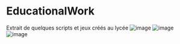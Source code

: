 # EducationalWork

Extrait de quelques scripts et jeux créés au lycée
![image](https://github.com/teddyfresnes/EducationalWork/assets/80900011/77dabd10-5a24-49b9-97af-e13f67d53d50)
![image](https://github.com/teddyfresnes/EducationalWork/assets/80900011/bb6170cc-e8f4-4807-a452-89cc9a27515b)
![image](https://github.com/teddyfresnes/EducationalWork/assets/80900011/3e246759-aab4-41c8-b00a-e196e823157e)

